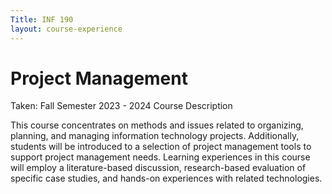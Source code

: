 ```yaml
---
Title: INF 190 
layout: course-experience
---
```


# Project Management
Taken: Fall Semester 2023 - 2024
Course Description

This course concentrates on methods and issues related to organizing, planning, and managing information technology projects. Additionally, students will be introduced to a selection of project management tools to support project management needs. Learning experiences in this course will employ a literature-based discussion, research-based evaluation of specific case studies, and hands-on experiences with related technologies. 